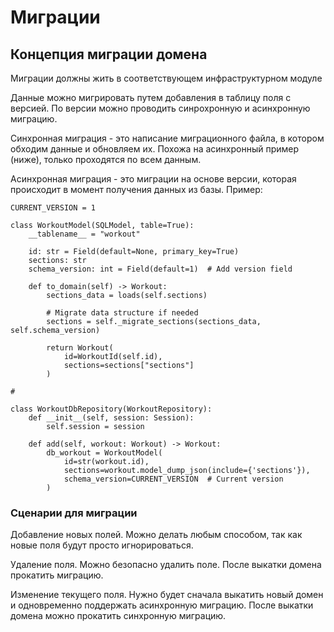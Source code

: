 # Миграции

## Концепция миграции домена

Миграции должны жить в соответствующем инфраструктурном модуле

Данные можно мигрировать путем добавления в таблицу поля с версией.
По версии можно проводить синрохронную и асинхронную миграцию.

Синхронная миграция - это написание миграционного файла, в котором обходим данные и обновляем их. Похожа на асинхронный пример (ниже), только проходятся по всем данным.

Асинхронная миграция - это миграции на основе версии, которая происходит в момент получения данных из базы. Пример:

```
CURRENT_VERSION = 1

class WorkoutModel(SQLModel, table=True):
    __tablename__ = "workout"

    id: str = Field(default=None, primary_key=True)
    sections: str
    schema_version: int = Field(default=1)  # Add version field

    def to_domain(self) -> Workout:
        sections_data = loads(self.sections)
        
        # Migrate data structure if needed
        sections = self._migrate_sections(sections_data, self.schema_version)
        
        return Workout(
            id=WorkoutId(self.id),
            sections=sections["sections"]
        )

# 

class WorkoutDbRepository(WorkoutRepository):
    def __init__(self, session: Session):
        self.session = session

    def add(self, workout: Workout) -> Workout:
        db_workout = WorkoutModel(
            id=str(workout.id),
            sections=workout.model_dump_json(include={'sections'}),
            schema_version=CURRENT_VERSION  # Current version
        )
```

### Сценарии для миграции

Добавление новых полей. Можно делать любым способом, так как новые поля будут просто игнорироваться.

Удаление поля. Можно безопасно удалить поле. После выкатки домена прокатить миграцию.

Изменение текущего поля. Нужно будет сначала выкатить новый домен и одновременно поддержать асинхронную миграцию. После выкатки домена можно прокатить синхронную миграцию.
